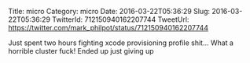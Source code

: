 Title: micro
Category: micro
Date: 2016-03-22T05:36:29
Slug: 2016-03-22T05:36:29
TwitterId: 712150940162207744
TweetUrl: https://twitter.com/mark_philpot/status/712150940162207744

Just spent two hours fighting xcode provisioning profile shit... What a horrible cluster fuck! Ended up just giving up